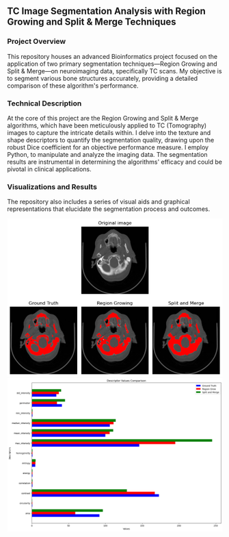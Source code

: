 ## TC Image Segmentation Analysis with Region Growing and Split & Merge Techniques

### Project Overview
This repository houses an advanced Bioinformatics project focused on the application of two primary segmentation techniques—Region Growing and Split & Merge—on neuroimaging data, specifically TC scans. My objective is to segment various bone structures accurately, providing a detailed comparison of these algorithm's performance. 

### Technical Description
At the core of this project are the Region Growing and Split & Merge algorithms, which have been meticulously applied to TC (Tomography) images to capture the intricate details within. I delve into the texture and shape descriptors to quantify the segmentation quality, drawing upon the robust Dice coefficient for an objective performance measure. I employ Python, to manipulate and analyze the imaging data. The segmentation results are instrumental in determining the algorithms' efficacy and could be pivotal in clinical applications.

### Visualizations and Results
The repository also includes a series of visual aids and graphical representations that elucidate the segmentation process and outcomes.


![Results](OUTPUT_files/resultados_cualitat.png)
![Descriptor cuantitative evaluation](OUTPUT_files/barras.png)

